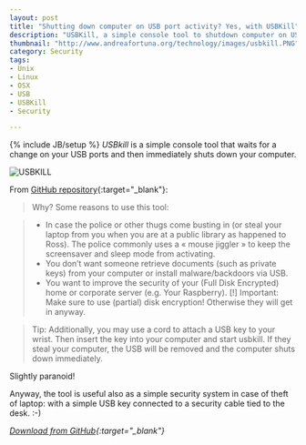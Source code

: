 ```yaml
---
layout: post
title: "Shutting down computer on USB port activity? Yes, with USBKill"
description: "USBKill, a simple console tool to shutdown computer on USB port activity"
thumbnail: "http://www.andreafortuna.org/technology/images/usbkill.PNG"
category: Security
tags: 
- Unix
- Linux
- OSX
- USB
- USBKill
- Security

---
```

{% include JB/setup %}
*USBkill* is a simple console tool that waits for a change on your USB ports and then immediately shuts down your computer.

![USBKILL](http://www.andreafortuna.org/technology/images/USBKill.gif)
<!-- more -->

From [GitHub repository](https://github.com/hephaest0s/usbkill){:target="_blank"}:

>Why?
Some reasons to use this tool:

>- In case the police or other thugs come busting in (or steal your laptop from you when you are at a public library as happened to Ross). The police commonly uses a « mouse jiggler » to keep the screensaver and sleep mode from activating.
>- You don’t want someone retrieve documents (such as private keys) from your computer or install malware/backdoors via USB.
>- You want to improve the security of your (Full Disk Encrypted) home or corporate server (e.g. Your Raspberry).
[!] Important: Make sure to use (partial) disk encryption! Otherwise they will get in anyway.

>Tip: Additionally, you may use a cord to attach a USB key to your wrist. Then insert the key into your computer and start usbkill. If they steal your computer, the USB will be removed and the computer shuts down immediately.

Slightly paranoid!

Anyway, the tool is useful also as a simple security system in case of theft of laptop: with a simple USB key connected to a security cable tied to the desk. :-)


*[Download from GitHub](https://github.com/hephaest0s/usbkill){:target="_blank"}*

